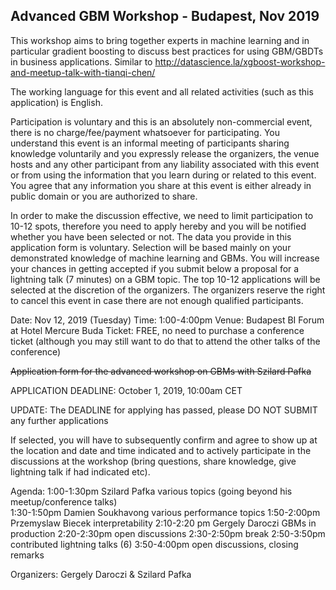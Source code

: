 ## Advanced GBM Workshop - Budapest, Nov 2019

This workshop aims to bring together experts in machine learning and in particular gradient boosting to discuss best practices for using GBM/GBDTs in business applications. Similar to http://datascience.la/xgboost-workshop-and-meetup-talk-with-tianqi-chen/

The working language for this event and all related activities (such as this application) is English. 

Participation is voluntary and this is an absolutely non-commercial event, there is no charge/fee/payment whatsoever for participating. You understand this event is an informal meeting of participants sharing knowledge voluntarily and you expressly release the organizers, the venue hosts and any other participant from any liability associated with this event or from using the information that you learn during or related to this event. You agree that any information you share at this event is either already in public domain or you are authorized to share. 

In order to make the discussion effective, we need to limit participation to 10-12 spots, therefore you need to apply hereby and you will be notified whether you have been selected or not. The data you provide in this application form is voluntary. Selection will be based mainly on your demonstrated knowledge of machine learning and GBMs. You will increase your chances in getting accepted if you submit below a proposal for a lightning talk (7 minutes) on a GBM topic. The top 10-12 applications will be selected at the discretion of the organizers. The organizers reserve the right to cancel this event in case there are not enough qualified participants.

Date: Nov 12, 2019 (Tuesday)
Time: 1:00-4:00pm
Venue: Budapest BI Forum at Hotel Mercure Buda
Ticket: FREE, no need to purchase a conference ticket (although you may still want to do that to attend the other talks of the conference)

~~Application form for the advanced workshop on GBMs with Szilard Pafka~~

APPLICATION DEADLINE: October 1, 2019, 10:00am CET

UPDATE: The DEADLINE for applying has passed, please DO NOT SUBMIT any further applications

If selected, you will have to subsequently confirm and agree to show up at the location and date and time indicated and to actively participate in the discussions at the workshop (bring questions, share knowledge, give lightning talk if had indicated etc).

Agenda:
1:00-1:30pm Szilard Pafka various topics (going beyond his meetup/conference talks) <br>
1:30-1:50pm Damien Soukhavong various performance topics
1:50-2:00pm Przemyslaw Biecek interpretability 
2:10-2:20 pm Gergely Daroczi GBMs in production 
2:20-2:30pm open discussions
2:30-2:50pm break
2:50-3:50pm contributed lightning talks (6)
3:50-4:00pm open discussions, closing remarks

Organizers: Gergely Daroczi & Szilard Pafka
